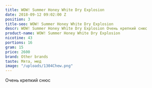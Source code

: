 ```yaml
---
title: WOW! Summer Honey White Dry Explosion
date: 2018-09-12 09:02:00 Z
position: 3
title-seo: WOW! Summer Honey White Dry Explosion
descr: WOW! Summer Honey White Dry Explosion Очень крепкий снюс
product-name: WOW! Summer Honey White Dry Explosion
nicotine: 43
portions: 16
gram: 15
price: 2600
brand: Other brands
taste: Мята, мед
image: "/uploads/1304Chew.png"
---
```


Очень крепкий снюс